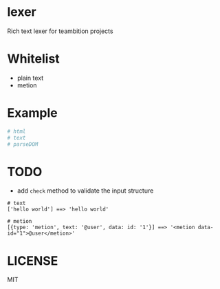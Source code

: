lexer
===

Rich text lexer for teambition projects

# Whitelist

- plain text
- metion

# Example

```coffeescript
# html
# text
# parseDOM
```

# TODO
- add `check` method to validate the input structure

```
# text
['hello world'] ==> 'hello world'

# metion
[{type: 'metion', text: '@user', data: id: '1'}] ==> '<metion data-id="1">@user</metion>'
```

# LICENSE

MIT
